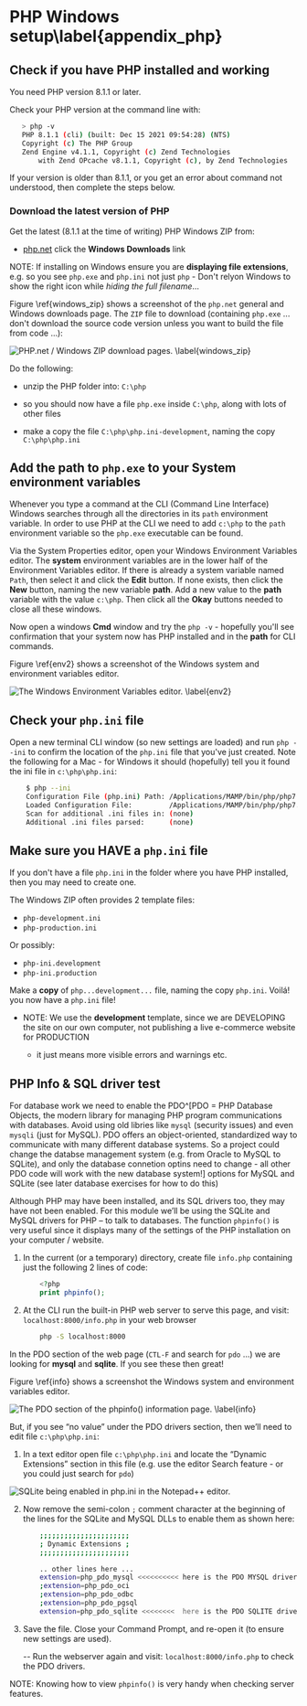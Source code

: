 

# PHP Windows setup\label{appendix_php}

## Check if you have PHP installed and working

You need PHP version 8.1.1 or later.

Check your PHP version at the command line with:

```bash
   > php -v
   PHP 8.1.1 (cli) (built: Dec 15 2021 09:54:28) (NTS)
   Copyright (c) The PHP Group
   Zend Engine v4.1.1, Copyright (c) Zend Technologies
       with Zend OPcache v8.1.1, Copyright (c), by Zend Technologies
```

If your version is older than 8.1.1, or you get an error about command not understood, then complete the steps below.


### Download the latest version of PHP

Get the latest (8.1.1    at the time of writing) PHP Windows ZIP from:

- [php.net](http://php.net/downloads.php) click the **Windows Downloads** link

NOTE: If installing on Windows ensure you are **displaying file extensions**, e.g. so you see `php.exe` and `php.ini` not just `php` - Don't relyon Windows to show the right icon while *hiding the full filename*...

Figure \ref{windows_zip} shows a screenshot of the `php.net` general and Windows downloads page. The `ZIP` file to download (containing `php.exe` ... don't download the source code version unless you want to build the file from code ...):

![PHP.net / Windows ZIP download pages. \label{windows_zip}](./03_figures/app00_php/2_windows_downloads.png)

Do the following:

- unzip the PHP folder into: `C:\php`

- so you should now have a file `php.exe` inside `C:\php`, along with lots of other files

- make a copy the file `C:\php\php.ini-development`, naming the copy  `C:\php\php.ini`

## Add the **path** to `php.exe` to your System environment variables

Whenever you type a command at the CLI (Command Line Interface) Windows searches through all the directories in its `path` environment variable. In order to use PHP at the CLI we need to add `c:\php` to the `path` environment variable so the  `php.exe` executable can be found.

Via the System Properties editor, open your Windows Environment Variables editor. The **system** environment variables are in the lower half of the Environment Variables editor. If there is already a system variable named `Path`, then select it and click the **Edit** button. If none exists, then click the **New** button, naming the new variable **path**. Add a new value to the **path** variable with the value `c:\php`. Then click all the **Okay** buttons needed to close all these windows.

Now open a windows **Cmd** window and try the `php -v` - hopefully you'll see confirmation that your system now has PHP installed and in the **path** for CLI commands.

Figure \ref{env2} shows a screenshot of the Windows system and environment variables editor.

![The Windows Environment Variables editor. \label{env2}](./03_figures/app00_php/env2.png)

## Check your `php.ini` file
 
Open a new terminal CLI window (so new settings are loaded) and run `php --ini` to confirm the location of the `php.ini` file that you've just created. Note the following for a Mac - for Windows it should (hopefully) tell you it found the ini file in `c:\php\php.ini`:

```bash
    $ php --ini
    Configuration File (php.ini) Path: /Applications/MAMP/bin/php/php7.1.8/conf
    Loaded Configuration File:         /Applications/MAMP/bin/php/php7.1.8/conf/php.ini
    Scan for additional .ini files in: (none)
    Additional .ini files parsed:      (none)
```

## Make sure you HAVE a `php.ini` file
If you don't have a file `php.ini` in the folder where you have PHP installed, then you may need to create one.

The Windows ZIP often provides 2 template files:

- `php-development.ini`
- `php-production.ini`

Or possibly:

- `php-ini.development`
- `php-ini.production`


Make a **copy** of `php...development...` file, naming the copy `php.ini`. Voilá! you now have a `php.ini` file!

- NOTE: We use the **development** template, since we are DEVELOPING the site on our own computer, not publishing a live e-commerce website for PRODUCTION

   - it just means more visible errors and warnings etc.


## PHP Info & SQL driver test

For database work we need to enable the PDO^[PDO = PHP Database Objects, the modern library for managing PHP program communications with databases. Avoid using old libries like `mysql` (security issues) and even `mysqli` (just for MySQL). PDO offers an object-oriented, standardized way to communicate with many different database systems. So a project could change the databse management system (e.g. from Oracle to MySQL to SQLite), and only the database connetion optins need to change - all other PDO code will work with the new database system!] options for MySQL and SQLite (see later database exercises for how to do this)

Although PHP may have been installed, and its SQL drivers too, they may have not been enabled. For this module we’ll be using the SQLite and MySQL drivers for PHP – to talk to databases. The function `phpinfo()` is very useful since it displays many of the settings of the PHP installation on your computer / website.

1. In the current (or a temporary) directory, create file `info.php` containing just the following 2 lines of code:

    ```php
        <?php
        print phpinfo();
    ```

2. At the CLI run the built-in PHP web server to serve this page, and visit: `localhost:8000/info.php` in your web browser

    ```bash
        php -S localhost:8000
    ```

In the PDO section of the web page (`CTL-F` and search for `pdo` ...) we are looking for **mysql** and **sqlite**. If you see these then great!


Figure \ref{info} shows a screenshot the Windows system and environment variables editor.

![The PDO section of the `phpinfo()` information page. \label{info}](./03_figures/app00_php/4_info.png)

But, if you see “no value” under the PDO drivers section, then we’ll need to edit file `c:\php\php.ini`:

1. In a text editor open file `c:\php\php.ini` and locate the “Dynamic Extensions” section in this file (e.g. use the editor Search feature - or you could just search for `pdo`)

![SQLite being enabled in php.ini in the Notepad++ editor.](./03_figures/app_crud/crud00_notepad_enable_pdo_sqlite.png)

2. Now remove the semi-colon `;` comment character at the beginning of the lines for the SQLite and MySQL DLLs to enable them as shown here:

    ```bash
        ;;;;;;;;;;;;;;;;;;;;;;
        ; Dynamic Extensions ;
        ;;;;;;;;;;;;;;;;;;;;;;

        .. other lines here ...
        extension=php_pdo_mysql <<<<<<<<<< here is the PDO MYSQL driver line
        ;extension=php_pdo_oci
        ;extension=php_pdo_odbc
        ;extension=php_pdo_pgsql
        extension=php_pdo_sqlite <<<<<<<<  here is the PDO SQLITE driver line
    ```
3. Save the file. Close your Command Prompt, and re-open it (to ensure new settings are used).

    -- Run the webserver again and visit: `localhost:8000/info.php` to check the PDO drivers.


NOTE: Knowing how to view `phpinfo()` is very handy when checking server features.
